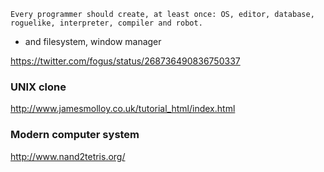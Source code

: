     Every programmer should create, at least once: OS, editor, database,
    roguelike, interpreter, compiler and robot.

* and filesystem, window manager

https://twitter.com/fogus/status/268736490836750337

### UNIX clone

http://www.jamesmolloy.co.uk/tutorial_html/index.html

### Modern computer system

http://www.nand2tetris.org/
